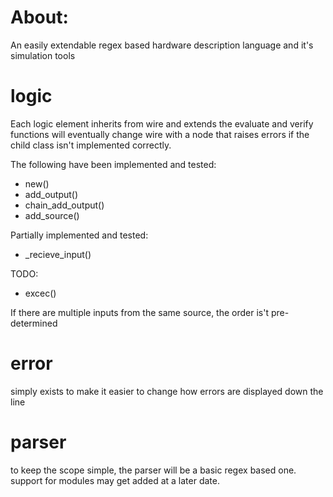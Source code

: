 # About:
An easily extendable regex based hardware description language and it's simulation tools

# logic
Each logic element inherits from wire and extends the evaluate and verify functions
will eventually change wire with a node that raises errors if the child class isn't implemented correctly.

The following have been implemented and tested:
 - new() 
 - add_output() 
 - chain_add_output()
 - add_source() 

Partially implemented and tested:
 - _recieve_input()

TODO:
 - excec()

If there are multiple inputs from the same source, the order is't pre-determined

# error
simply exists to make it easier to change how errors are displayed down the line

# parser
to keep the scope simple, the parser will be a basic regex based one.
support for modules may get added at a later date.